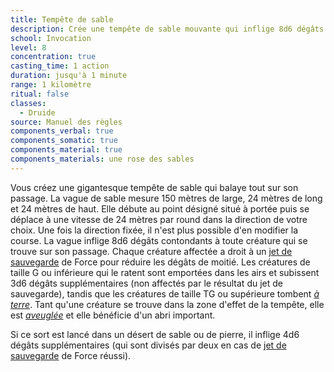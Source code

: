```yaml
---
title: Tempête de sable
description: Crée une tempête de sable mouvante qui inflige 8d6 dégâts.
school: Invocation
level: 8
concentration: true
casting_time: 1 action
duration: jusqu'à 1 minute
range: 1 kilomètre
ritual: false
classes:
  - Druide
source: Manuel des règles
components_verbal: true
components_somatic: true
components_material: true
components_materials: une rose des sables
---
```

Vous créez une gigantesque tempête de sable qui balaye tout sur son passage. La vague de sable mesure 150 mètres de large, 24 mètres de long et 24 mètres de haut. Elle débute au point désigné situé à portée puis se déplace à une vitesse de 24 mètres par round dans la direction de votre choix. Une fois la direction fixée, il n'est plus possible d'en modifier la course. La vague inflige 8d6 dégâts contondants à toute créature qui se trouve sur son passage. Chaque créature affectée a droit à un [jet de sauvegarde](/utiliser-les-caracteristiques/#jets-de-sauvegarde) de Force pour réduire les dégâts de moitié. Les créatures de taille G ou inférieure qui le ratent sont emportées dans les airs et subissent 3d6 dégâts supplémentaires (non affectés par le résultat du jet de sauvegarde), tandis que les créatures de taille TG ou supérieure tombent [_à terre_](/gerer-la-sante-du-personnage/#a-terre). Tant qu'une créature se trouve dans la zone d'effet de la tempête, elle est [_aveuglée_](/gerer-la-sante-du-personnage/#aveugle) et elle bénéficie d'un abri important.

Si ce sort est lancé dans un désert de sable ou de pierre, il inflige 4d6 dégâts supplémentaires (qui sont divisés par deux en cas de [jet de sauvegarde](/utiliser-les-caracteristiques/#jets-de-sauvegarde) de Force réussi).
